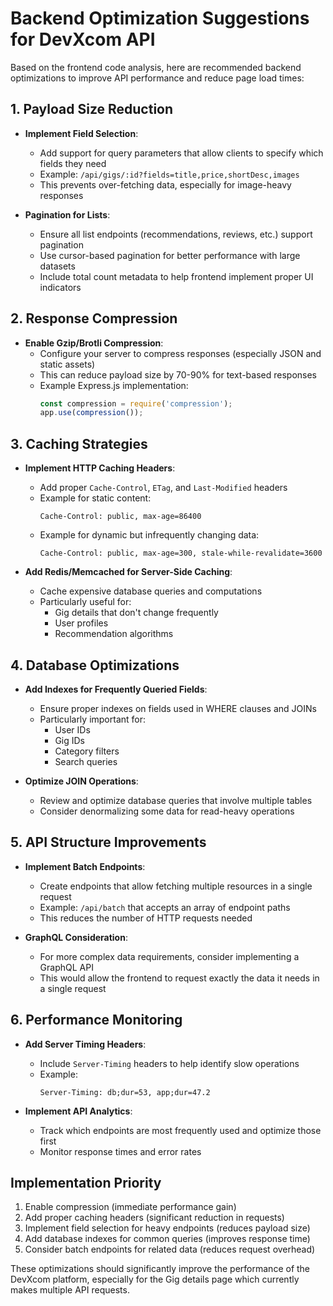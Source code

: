 # Backend Optimization Suggestions for DevXcom API

Based on the frontend code analysis, here are recommended backend optimizations to improve API performance and reduce page load times:

## 1. Payload Size Reduction

- **Implement Field Selection**:
  - Add support for query parameters that allow clients to specify which fields they need
  - Example: `/api/gigs/:id?fields=title,price,shortDesc,images`
  - This prevents over-fetching data, especially for image-heavy responses

- **Pagination for Lists**:
  - Ensure all list endpoints (recommendations, reviews, etc.) support pagination
  - Use cursor-based pagination for better performance with large datasets
  - Include total count metadata to help frontend implement proper UI indicators

## 2. Response Compression

- **Enable Gzip/Brotli Compression**:
  - Configure your server to compress responses (especially JSON and static assets)
  - This can reduce payload size by 70-90% for text-based responses
  - Example Express.js implementation:
    ```javascript
    const compression = require('compression');
    app.use(compression());
    ```

## 3. Caching Strategies

- **Implement HTTP Caching Headers**:
  - Add proper `Cache-Control`, `ETag`, and `Last-Modified` headers
  - Example for static content:
    ```
    Cache-Control: public, max-age=86400
    ```
  - Example for dynamic but infrequently changing data:
    ```
    Cache-Control: public, max-age=300, stale-while-revalidate=3600
    ```

- **Add Redis/Memcached for Server-Side Caching**:
  - Cache expensive database queries and computations
  - Particularly useful for:
    - Gig details that don't change frequently
    - User profiles
    - Recommendation algorithms

## 4. Database Optimizations

- **Add Indexes for Frequently Queried Fields**:
  - Ensure proper indexes on fields used in WHERE clauses and JOINs
  - Particularly important for:
    - User IDs
    - Gig IDs
    - Category filters
    - Search queries

- **Optimize JOIN Operations**:
  - Review and optimize database queries that involve multiple tables
  - Consider denormalizing some data for read-heavy operations

## 5. API Structure Improvements

- **Implement Batch Endpoints**:
  - Create endpoints that allow fetching multiple resources in a single request
  - Example: `/api/batch` that accepts an array of endpoint paths
  - This reduces the number of HTTP requests needed

- **GraphQL Consideration**:
  - For more complex data requirements, consider implementing a GraphQL API
  - This would allow the frontend to request exactly the data it needs in a single request

## 6. Performance Monitoring

- **Add Server Timing Headers**:
  - Include `Server-Timing` headers to help identify slow operations
  - Example:
    ```
    Server-Timing: db;dur=53, app;dur=47.2
    ```

- **Implement API Analytics**:
  - Track which endpoints are most frequently used and optimize those first
  - Monitor response times and error rates

## Implementation Priority

1. Enable compression (immediate performance gain)
2. Add proper caching headers (significant reduction in requests)
3. Implement field selection for heavy endpoints (reduces payload size)
4. Add database indexes for common queries (improves response time)
5. Consider batch endpoints for related data (reduces request overhead)

These optimizations should significantly improve the performance of the DevXcom platform, especially for the Gig details page which currently makes multiple API requests.